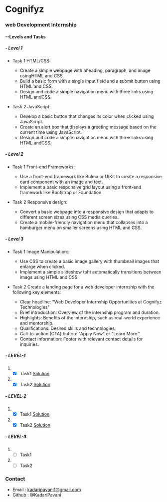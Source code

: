 # Cognifyz

### web Development Internship

#### --Levels and Tasks


##### - Level 1
  
  - Task 1 HTML/CSS:
      - Create a simple webpage with aheading, paragraph, and image usingHTML and CSS.
      - Build a basic form with a single input field and a submit button using HTML and CSS.
      - Design and code a simple navigation menu with three links using HTML andCSS.
        
  - Task 2 JavaScript:
      - Develop a basic button that changes its color when clicked using JavaScript.
      - Create an alert box that displays a greeting message based on the current time using JavaScript.
      - Design and code a simple navigation menu with three links using HTML andCSS.

##### - Level 2
  
  - Task 1 Front-end Frameworks:
      - Use a front-end framework like Bulma or UIKit to create a responsive card component with an image and text.
      - Implement a basic responsive grid layout using a front-end framework like Bootstrap or Foundation.
                
  - Task 2 Responsive design:
      - Convert a basic webpage into a responsive design that adapts to different screen sizes using CSS media queries.
      - Create a mobile-friendly navigation menu that collapses into a hamburger menu on smaller screens using HTML and CSS.

##### - Level 3
  
  - Task 1 Image Manipulation::
      - Use CSS to create a basic image gallery with thumbnail images that enlarge when clicked.
      - Implement a simple slideshow taht automatically transitions between imags using HTML and CSS
        
  - Task 2 Create a landing page for a web developer internship
with the following key elements:
      - Clear headline: "Web Developer Internship Opportunities at Cognifyz Technologies"
      - Brief introduction: Overview of the internship program and duration.
      - Highlights: Benefits of the internship, such as real-world experience and mentorship.
      - Qualifications: Desired skills and technologies.
      - Call-to-action (CTA) button: "Apply Now" or "Learn More."
      - Contact information: Footer with relevant contact details for inquiries.


##### - LEVEL-1
  
  1. - [x] Task1   [Solution](https://github.com/KadariPavani/Cognifyz/tree/main/Level1Task1)
  2. - [x] Task2   [Solution](https://github.com/KadariPavani/Cognifyz/tree/main/Level1Task2)
           
##### - LEVEL-2
  
  1. - [x] Task1   [Solution](https://github.com/KadariPavani/Cognifyz/tree/main/Level2Task1)
  2. - [x] Task2   [Solution](https://github.com/KadariPavani/Cognifyz/tree/main/Level2Task2)

##### - LEVEL-3
  
  1. - [ ] Task1
  2. - [ ] Task2
    
  ### Contact

  * Email : kadaripavani1@gmail.com
  * Github : @KadariPavani
